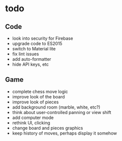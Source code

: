 # todo

## Code
- look into security for Firebase
- upgrade code to ES2015
- switch to Material lite
- fix lint issues
- add auto-formatter
- hide API keys, etc

## Game
- complete chess move logic
- improve look of the board
- improve look of pieces
- add background room (marble, white, etc?)
- think about user-controlled panning or view shift
- add computer mode
- rethink UI, clicking
- change board and pieces graphics
- keep history of moves, perhaps display it somehow
